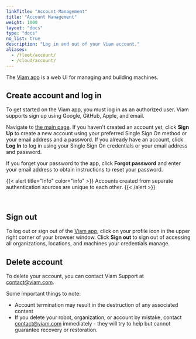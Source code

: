 ```yaml
---
linkTitle: "Account Management"
title: "Account Management"
weight: 1000
layout: "docs"
type: "docs"
no_list: true
description: "Log in and out of your Viam account."
aliases:
  - /fleet/account/
  - /cloud/account/
---
```


The [Viam app](https://app.viam.com/) is a web UI for managing and building machines.

## Create account and log in

To get started on the Viam app, you must log in as an authorized user.
Viam supports sign up using Google, GitHub, Apple, and email.

Navigate to [the main page](https://app.viam.com/).
If you haven't created an account yet, click **Sign Up** to create a new account using your preferred Single Sign On method or your email address and a password.
If you already have an account, click **Log In** to log in using your Single Sign On credentials or your email address and password.

If you forget your password to the app, click **Forgot password** and enter your email address to obtain instructions to reset your password.

{{< alert title="Info" color="info" >}}
Accounts created from separate authentication sources are unique to each other.
{{< /alert >}}

<br>

## Sign out

To log out or sign out of the [Viam app](https://app.viam.com/), click on your profile icon in the upper right corner of your browser window.
Click **Sign out** to sign out of accessing all organizations, locations, and machines your credentials manage.

## Delete account

To delete your account, you can contact Viam Support at [contact@viam.com](mailto:contact@viam.com).

Some important things to note:

- Account termination may result in the destruction of any associated content
- If you delete your robot, organization, or account by mistake, contact [contact@viam.com](mailto:contact@viam.com) immediately - they will try to help but cannot guarantee recovery or restoration.
